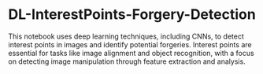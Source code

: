 # DL-InterestPoints-Forgery-Detection
This notebook uses deep learning techniques, including CNNs, to detect interest points in images and identify potential forgeries. Interest points are essential for tasks like image alignment and object recognition, with a focus on detecting image manipulation through feature extraction and analysis.
